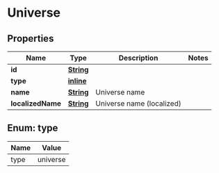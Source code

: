 
# Universe

## Properties
Name | Type | Description | Notes
------------ | ------------- | ------------- | -------------
**id** | [**String**](String.md) |  | 
**type** | [**inline**](#Type) |  | 
**name** | [**String**](String.md) | Universe name | 
**localizedName** | [**String**](String.md) | Universe name (localized) | 


<a name="Type"></a>
## Enum: type
Name | Value
---- | -----
type | universe



